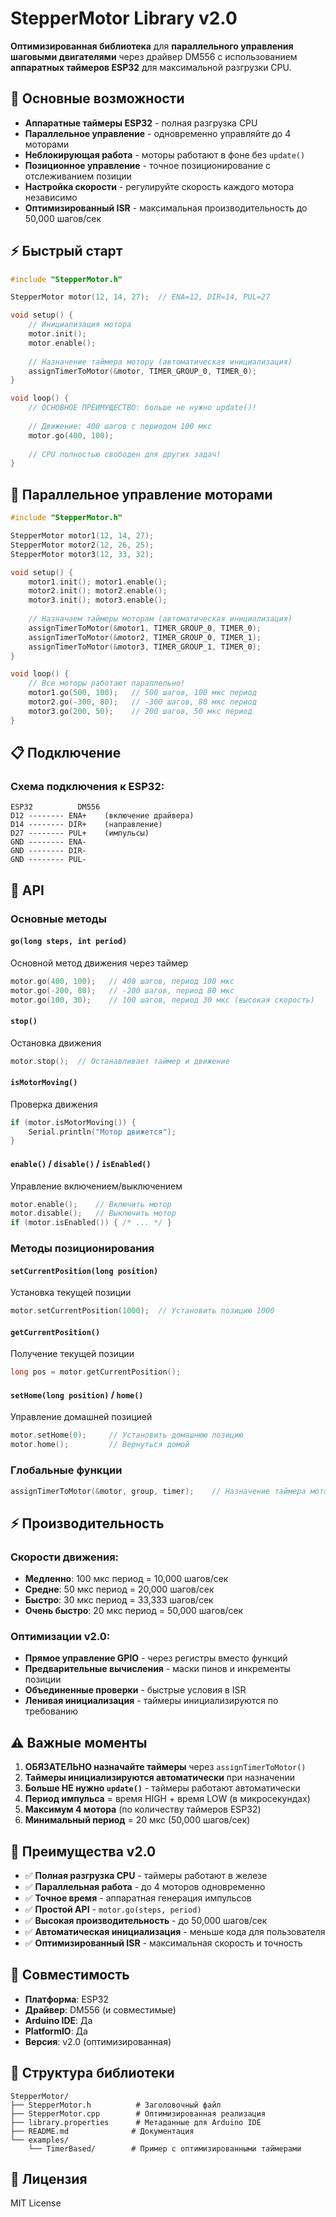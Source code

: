 # StepperMotor Library v2.0

**Оптимизированная библиотека** для **параллельного управления шаговыми двигателями** через драйвер DM556 с использованием **аппаратных таймеров ESP32** для максимальной разгрузки CPU.

## 🚀 Основные возможности

- **Аппаратные таймеры ESP32** - полная разгрузка CPU
- **Параллельное управление** - одновременно управляйте до 4 моторами
- **Неблокирующая работа** - моторы работают в фоне без `update()`
- **Позиционное управление** - точное позиционирование с отслеживанием позиции
- **Настройка скорости** - регулируйте скорость каждого мотора независимо
- **Оптимизированный ISR** - максимальная производительность до 50,000 шагов/сек

## ⚡ Быстрый старт

```cpp
#include "StepperMotor.h"

StepperMotor motor(12, 14, 27);  // ENA=12, DIR=14, PUL=27

void setup() {
    // Инициализация мотора
    motor.init();
    motor.enable();
    
    // Назначение таймера мотору (автоматическая инициализация)
    assignTimerToMotor(&motor, TIMER_GROUP_0, TIMER_0);
}

void loop() {
    // ОСНОВНОЕ ПРЕИМУЩЕСТВО: больше не нужно update()!
    
    // Движение: 400 шагов с периодом 100 мкс
    motor.go(400, 100);
    
    // CPU полностью свободен для других задач!
}
```

## 🔧 Параллельное управление моторами

```cpp
#include "StepperMotor.h"

StepperMotor motor1(12, 14, 27);
StepperMotor motor2(12, 26, 25);
StepperMotor motor3(12, 33, 32);

void setup() {
    motor1.init(); motor1.enable();
    motor2.init(); motor2.enable();
    motor3.init(); motor3.enable();
    
    // Назначаем таймеры моторам (автоматическая инициализация)
    assignTimerToMotor(&motor1, TIMER_GROUP_0, TIMER_0);
    assignTimerToMotor(&motor2, TIMER_GROUP_0, TIMER_1);
    assignTimerToMotor(&motor3, TIMER_GROUP_1, TIMER_0);
}

void loop() {
    // Все моторы работают параллельно!
    motor1.go(500, 100);   // 500 шагов, 100 мкс период
    motor2.go(-300, 80);   // -300 шагов, 80 мкс период
    motor3.go(200, 50);    // 200 шагов, 50 мкс период
}
```

## 📋 Подключение

### Схема подключения к ESP32:
```
ESP32          DM556
D12 -------- ENA+    (включение драйвера)
D14 -------- DIR+    (направление)
D27 -------- PUL+    (импульсы)
GND -------- ENA-
GND -------- DIR-
GND -------- PUL-
```

## 📖 API

### Основные методы

#### `go(long steps, int period)`
Основной метод движения через таймер
```cpp
motor.go(400, 100);   // 400 шагов, период 100 мкс
motor.go(-200, 80);   // -200 шагов, период 80 мкс
motor.go(100, 30);    // 100 шагов, период 30 мкс (высокая скорость)
```

#### `stop()`
Остановка движения
```cpp
motor.stop();  // Останавливает таймер и движение
```

#### `isMotorMoving()`
Проверка движения
```cpp
if (motor.isMotorMoving()) {
    Serial.println("Мотор движется");
}
```

#### `enable()` / `disable()` / `isEnabled()`
Управление включением/выключением
```cpp
motor.enable();    // Включить мотор
motor.disable();   // Выключить мотор
if (motor.isEnabled()) { /* ... */ }
```

### Методы позиционирования

#### `setCurrentPosition(long position)`
Установка текущей позиции
```cpp
motor.setCurrentPosition(1000);  // Установить позицию 1000
```

#### `getCurrentPosition()`
Получение текущей позиции
```cpp
long pos = motor.getCurrentPosition();
```

#### `setHome(long position)` / `home()`
Управление домашней позицией
```cpp
motor.setHome(0);     // Установить домашнюю позицию
motor.home();         // Вернуться домой
```

### Глобальные функции
```cpp
assignTimerToMotor(&motor, group, timer);    // Назначение таймера мотору (с авт. инициализацией)
```

## ⚡ Производительность

### Скорости движения:
- **Медленно**: 100 мкс период = 10,000 шагов/сек
- **Средне**: 50 мкс период = 20,000 шагов/сек
- **Быстро**: 30 мкс период = 33,333 шагов/сек
- **Очень быстро**: 20 мкс период = 50,000 шагов/сек

### Оптимизации v2.0:
- **Прямое управление GPIO** - через регистры вместо функций
- **Предварительные вычисления** - маски пинов и инкременты позиции
- **Объединенные проверки** - быстрые условия в ISR
- **Ленивая инициализация** - таймеры инициализируются по требованию

## ⚠️ Важные моменты

1. **ОБЯЗАТЕЛЬНО назначайте таймеры** через `assignTimerToMotor()`
2. **Таймеры инициализируются автоматически** при назначении
3. **Больше НЕ нужно `update()`** - таймеры работают автоматически
4. **Период импульса** = время HIGH + время LOW (в микросекундах)
5. **Максимум 4 мотора** (по количеству таймеров ESP32)
6. **Минимальный период** = 20 мкс (50,000 шагов/сек)

## 🎯 Преимущества v2.0

- ✅ **Полная разгрузка CPU** - таймеры работают в железе
- ✅ **Параллельная работа** - до 4 моторов одновременно
- ✅ **Точное время** - аппаратная генерация импульсов
- ✅ **Простой API** - `motor.go(steps, period)`
- ✅ **Высокая производительность** - до 50,000 шагов/сек
- ✅ **Автоматическая инициализация** - меньше кода для пользователя
- ✅ **Оптимизированный ISR** - максимальная скорость и точность

## 🔌 Совместимость

- **Платформа**: ESP32
- **Драйвер**: DM556 (и совместимые)
- **Arduino IDE**: Да
- **PlatformIO**: Да
- **Версия**: v2.0 (оптимизированная)

## 📁 Структура библиотеки

```
StepperMotor/
├── StepperMotor.h          # Заголовочный файл
├── StepperMotor.cpp        # Оптимизированная реализация
├── library.properties      # Метаданные для Arduino IDE
├── README.md              # Документация
└── examples/
    └── TimerBased/        # Пример с оптимизированными таймерами
```

## 📄 Лицензия

MIT License 